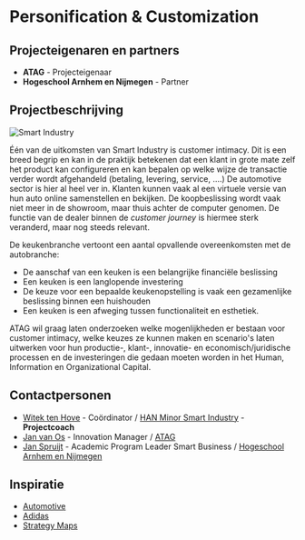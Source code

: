# Personification & Customization

## Projecteigenaren en partners
+ **ATAG** - Projecteigenaar
+ **Hogeschool Arnhem en Nijmegen** - Partner

## Projectbeschrijving
![Smart Industry](https://i2.wp.com/boostbusinessinnovation.com/wp-content/uploads/2016/02/Smart-industry.jpg)

Één van de uitkomsten van Smart Industry is customer intimacy. Dit is een breed begrip en kan in de praktijk betekenen dat een klant in grote mate zelf het product kan configureren en kan bepalen op welke wijze de transactie verder wordt afgehandeld (betaling, levering, service, ....) De automotive sector is hier al heel ver in. Klanten kunnen vaak al een virtuele versie van hun auto online samenstellen en bekijken. De koopbeslissing wordt vaak niet meer in de showroom, maar thuis achter de computer genomen. De functie van de dealer binnen de *customer journey* is hiermee sterk veranderd, maar nog steeds relevant.

De keukenbranche vertoont een aantal opvallende overeenkomsten met de autobranche:

+ De aanschaf van een keuken is een belangrijke financiële beslissing
+ Een keuken is een langlopende investering
+ De keuze voor een bepaalde keukenopstelling is vaak een gezamenlijke beslissing binnen een huishouden
+ Een keuken is een afweging tussen functionaliteit en esthetiek.

ATAG wil graag laten onderzoeken welke mogenlijkheden er bestaan voor customer intimacy, welke keuzes ze kunnen maken en scenario's laten uitwerken voor hun productie-, klant-, innovatie- en economisch/juridische processen en de investeringen die gedaan moeten worden in het Human, Information en Organizational Capital.


## Contactpersonen
+ [Witek ten Hove](https://www.linkedin.com/in/witektenhove/) - Coördinator / [HAN Minor Smart Industry](https://witusj.github.io/MinorSI/) - **Projectcoach** 
+ [Jan van Os](linkedin.com/in/jan-van-os-36b4b05) - Innovation Manager / [ATAG](https://www.atag.nl/)
+ [Jan Spruijt](linkedin.com/in/janspruijt) - Academic Program Leader Smart Business / [Hogeschool Arnhem en Nijmegen](https://www.han.nl/)


## Inspiratie
+ [Automotive](https://youtu.be/csLyiiKTAck)
+ [Adidas](https://www.recode.net/2016/9/27/13065822/adidas-shoe-robots-manufacturing-factory-jobs)
+ [Strategy Maps](http://strategus.it/files/Strategy-Maps.pdf)



